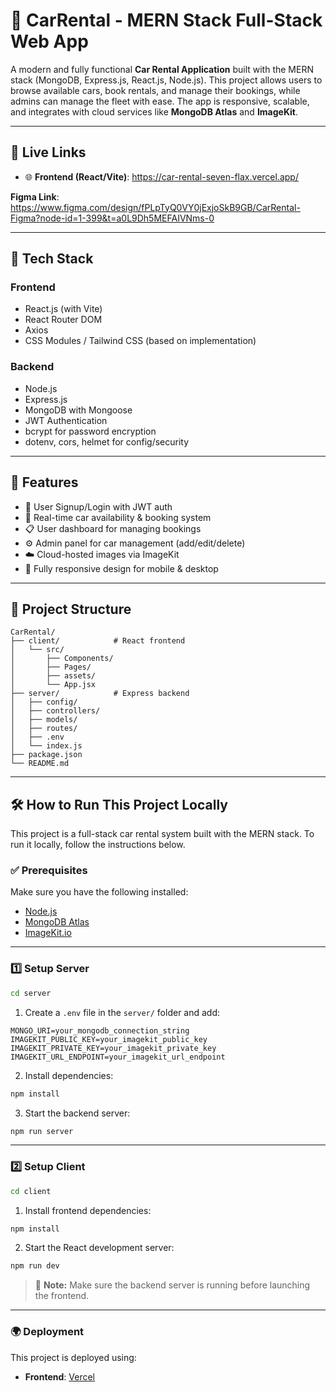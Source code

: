 # 🚗 CarRental - MERN Stack Full-Stack Web App

A modern and fully functional **Car Rental Application** built with the MERN stack (MongoDB, Express.js, React.js, Node.js). This project allows users to browse available cars, book rentals, and manage their bookings, while admins can manage the fleet with ease. The app is responsive, scalable, and integrates with cloud services like **MongoDB Atlas** and **ImageKit**.

---

## 🔗 Live Links

- 🌐 **Frontend (React/Vite)**: https://car-rental-seven-flax.vercel.app/
  
**Figma Link**: https://www.figma.com/design/fPLpTyQ0VY0jExjoSkB9GB/CarRental-Figma?node-id=1-399&t=a0L9Dh5MEFAIVNms-0

---

## 🧰 Tech Stack

### Frontend
- React.js (with Vite)
- React Router DOM
- Axios
- CSS Modules / Tailwind CSS (based on implementation)

### Backend
- Node.js
- Express.js
- MongoDB with Mongoose
- JWT Authentication
- bcrypt for password encryption
- dotenv, cors, helmet for config/security

---

## 🚀 Features

- 🔐 User Signup/Login with JWT auth
- 📆 Real-time car availability & booking system
- 📋 User dashboard for managing bookings
- ⚙️ Admin panel for car management (add/edit/delete)
- ☁️ Cloud-hosted images via ImageKit
- 📱 Fully responsive design for mobile & desktop

---

## 📁 Project Structure

```
CarRental/
├── client/            # React frontend
│   └── src/
│       ├── Components/
│       ├── Pages/
│       ├── assets/
│       └── App.jsx
├── server/            # Express backend
│   ├── config/
│   ├── controllers/
│   ├── models/
│   ├── routes/
│   ├── .env
│   └── index.js
├── package.json
└── README.md
```

---

## 🛠 How to Run This Project Locally

This project is a full-stack car rental system built with the MERN stack. To run it locally, follow the instructions below.

### ✅ Prerequisites

Make sure you have the following installed:
- [Node.js](https://nodejs.org/en/download/)
- [MongoDB Atlas](https://www.mongodb.com/cloud/atlas/register)
- [ImageKit.io](https://imagekit.io)

---

### 1️⃣ Setup Server

```bash
cd server
```

1. Create a `.env` file in the `server/` folder and add:

```
MONGO_URI=your_mongodb_connection_string
IMAGEKIT_PUBLIC_KEY=your_imagekit_public_key
IMAGEKIT_PRIVATE_KEY=your_imagekit_private_key
IMAGEKIT_URL_ENDPOINT=your_imagekit_url_endpoint
```

2. Install dependencies:

```bash
npm install
```

3. Start the backend server:

```bash
npm run server
```

---

### 2️⃣ Setup Client

```bash
cd client
```

1. Install frontend dependencies:

```bash
npm install
```

2. Start the React development server:

```bash
npm run dev
```

> 🔁 **Note:** Make sure the backend server is running before launching the frontend.

---

### 🌍 Deployment

This project is deployed using:
- **Frontend**: [Vercel](https://vercel.com/)
